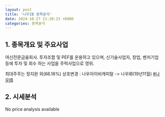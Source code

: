 ```yaml
---
layout: post
title: '나우IB 종목분석'
date: 2024-10-27 21:20:23 +0900
categories: 종목분석
---
```


## 1. 종목개요 및 주요사업

여신전문금융회사. 투자조합 및 PEF를 운용하고 있으며, 신기술사업자, 창업, 벤처기업 등에 투자 및 회수 하는 사업을 주력사업으로 영위. 

최대주주는 정지완 외(66.16%) 상호변경 : 나우아이비캐피탈 -> 나우IB(19년11월)
[#나우IB](#)

## 2. 시세분석

No price analysis available
